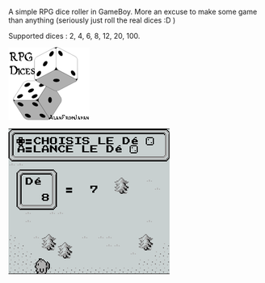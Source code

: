 A simple RPG dice roller in GameBoy. More an excuse to make some game than anything (seriously just roll the real dices :D )

Supported dices : 2, 4, 6, 8, 12, 20, 100.

![splash screen](resources/rpgdices_splash.png?raw=true "splash")

![ingame](resources/screenshot-ingame.png?raw=true "in game screen")